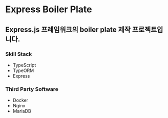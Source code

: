 # Express Boiler Plate

## Express.js 프레임워크의 boiler plate 제작 프로젝트입니다.


### Skill Stack
- TypeScript
- TypeORM
- Express

### Third Party Software
- Docker
- Nginx
- MariaDB


